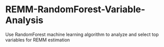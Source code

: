 # REMM-RandomForest-Variable-Analysis

Use RandomForest machine learning algorithm to analyze and select top variables for REMM estimation
